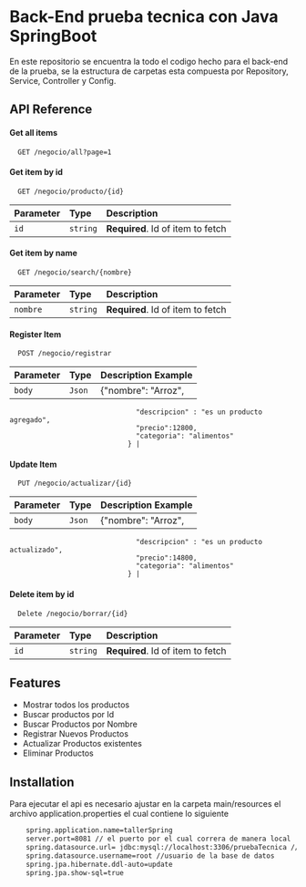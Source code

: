 
# Back-End prueba tecnica con Java SpringBoot

En este repositorio se encuentra la todo el codigo hecho para el back-end de la prueba, se la estructura de carpetas esta compuesta por Repository, Service, Controller y Config.



## API Reference

#### Get all items

```http
  GET /negocio/all?page=1
```

#### Get item by id

```http
  GET /negocio/producto/{id}
```

| Parameter | Type     | Description                       |
| :-------- | :------- | :-------------------------------- |
| `id`      | `string` | **Required**. Id of item to fetch |

#### Get item by name

```http
  GET /negocio/search/{nombre}
```

| Parameter | Type     | Description                       |
| :-------- | :------- | :-------------------------------- |
| `nombre`      | `string` | **Required**. Id of item to fetch |

#### Register Item

```http
  POST /negocio/registrar
```

| Parameter | Type     | Description   Example                    |
| :-------- | :------- | :-------------------------------- |
| `body`      | `Json` |  {"nombre": "Arroz",
                                   "descripcion" : "es un producto agregado",
                                   "precio":12800,
                                   "categoria": "alimentos"
                                 } |


#### Update Item

```http
  PUT /negocio/actualizar/{id}
```

| Parameter | Type     | Description   Example                    |
| :-------- | :------- | :-------------------------------- |
| `body`      | `Json` |  {"nombre": "Arroz",
                                   "descripcion" : "es un producto actualizado",
                                   "precio":14800,
                                   "categoria": "alimentos"
                                 } |

#### Delete item by id

```http
  Delete /negocio/borrar/{id}
```

| Parameter | Type     | Description                       |
| :-------- | :------- | :-------------------------------- |
| `id`      | `string` | **Required**. Id of item to fetch |
## Features

- Mostrar todos los productos
- Buscar productos por Id
- Buscar Productos por Nombre
- Registrar Nuevos Productos
- Actualizar Productos existentes
- Eliminar Productos



## Installation

Para ejecutar el api es necesario ajustar en la carpeta main/resources el archivo application.properties el cual contiene lo siguiente 

```bash
    spring.application.name=tallerSpring
    server.port=8081 // el puerto por el cual correra de manera local
    spring.datasource.url= jdbc:mysql://localhost:3306/pruebaTecnica // el puerto y nombre de la base de datos la cual esta corriendo de manera local gracias a XAMPP
    spring.datasource.username=root //usuario de la base de datos
    spring.jpa.hibernate.ddl-auto=update
    spring.jpa.show-sql=true
```
    
    

